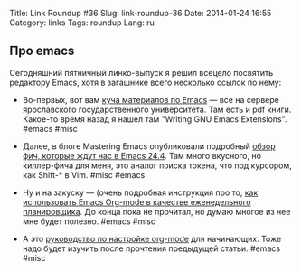 Title: Link Roundup #36
Slug: link-roundup-36
Date: 2014-01-24 16:55
Category: links
Tags: roundup
Lang: ru

Про emacs
----------

Сегодняшний пятничный линко-выпуск я решил всецело посвятить редактору Emacs, хотя в загашнике всего несколько ссылок по нему:

* Во-первых, вот вам [куча материалов по Emacs](http://www.emacs.uniyar.ac.ru/) — все на сервере ярославского государственного университета. Там есть и pdf книги. Какое-то время назад я нашел там "Writing GNU Emacs Extensions". #emacs #misc

* Далее, в блоге Mastering Emacs опубликовали подробный [обзор фич, которые ждут нас в Emacs 24.4](http://www.masteringemacs.org/articles/2013/12/29/whats-new-in-emacs-24-4/). Там много вкусного, но киллер-фича для меня, это аналог поиска токена, что под курсором, как Shift-* в Vim. #misc #emacs

* Ну и на закуску — (очень подробная инструкция про то, [как использовать Emacs Org-mode в качестве еженедельного планировщика](http://newartisans.com/2007/08/using-org-mode-as-a-day-planner/). До конца пока не прочитал, но думаю многое из нее мне будет полезно. #emacs #misc

* А это [руководство по настройке org-mode](http://orgmode.org/worg/org-configs/org-customization-guide.html) для начинающих. Тоже надо будет изучить после прочтения предыдущей статьи. #emacs #misc

